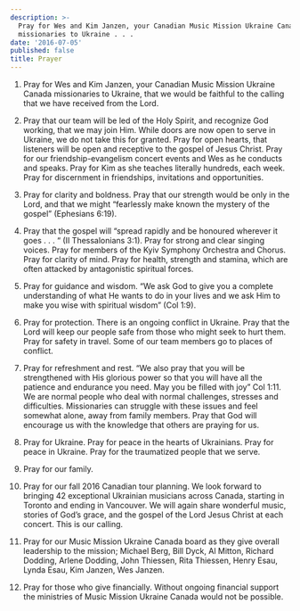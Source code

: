 ```yaml
---
description: >-
  Pray for Wes and Kim Janzen, your Canadian Music Mission Ukraine Canada
  missionaries to Ukraine . . .
date: '2016-07-05'
published: false
title: Prayer
---
```





1.  Pray for Wes and Kim Janzen, your Canadian Music Mission Ukraine Canada missionaries to Ukraine, that we would be faithful to the calling that we have received from the Lord.
 
2.  Pray that our team will be led of the Holy Spirit, and recognize God working, that we may join Him.  While doors are now open to serve in Ukraine, we do not take this for granted.  Pray for open hearts, that listeners will be open and receptive to the gospel of Jesus Christ.  Pray for our friendship-evangelism concert events and Wes as he conducts and speaks. Pray for Kim as she teaches literally hundreds, each week.  Pray for discernment in friendships, invitations and opportunities.
 
3.  Pray for clarity and boldness.  Pray that our strength would be only in the Lord, and that we might “fearlessly make known the mystery of the gospel” (Ephesians 6:19).
 
4.  Pray that the gospel will “spread rapidly and be honoured wherever it goes . . . “ (II Thessalonians 3:1).  Pray for strong and clear singing voices.  Pray for members of the Kyiv Symphony Orchestra and Chorus.  Pray for clarity of mind.  Pray for health, strength and stamina, which are often attacked by antagonistic spiritual forces. 
 
5.  Pray for guidance and wisdom.  “We ask God to give you a complete understanding of what He wants to do in your lives and we ask Him to make you wise with spiritual wisdom” (Col 1:9).
 
6.  Pray for protection.  There is an ongoing conflict in Ukraine.  Pray that the Lord will keep our people safe from those who might seek to hurt them.  Pray for safety in travel.  Some of our team members go to places of conflict.
 
7.  Pray for refreshment and rest.  “We also pray that you will be strengthened with His glorious power so that you will have all the patience and endurance you need.  May you be filled with joy”  Col 1:11.  We are normal people who deal with normal challenges, stresses and difficulties.  Missionaries can struggle with these issues and feel somewhat alone, away from family members.  Pray that God will encourage us with the knowledge that others are praying for us.
 
8.  Pray for Ukraine.  Pray for peace in the hearts of Ukrainians.  Pray for peace in Ukraine.  Pray for the traumatized people that we serve.
 
9.  Pray for our family.
 
10.  Pray for our fall 2016 Canadian tour planning.  We look forward to bringing 42 exceptional Ukrainian musicians across Canada, starting in Toronto and ending in Vancouver.  We will again share wonderful music, stories of God’s grace, and the gospel of the Lord Jesus Christ at each concert.  This is our calling.
 
11.  Pray for our Music Mission Ukraine Canada board as they give overall leadership to the mission;  Michael Berg, Bill Dyck, Al Mitton, Richard Dodding, Arlene Dodding, John Thiessen, Rita Thiessen, Henry Esau, Lynda Esau, Kim Janzen, Wes Janzen.
 
12.  Pray for those who give financially.  Without ongoing financial support the ministries of Music Mission Ukraine Canada would not be possible.

